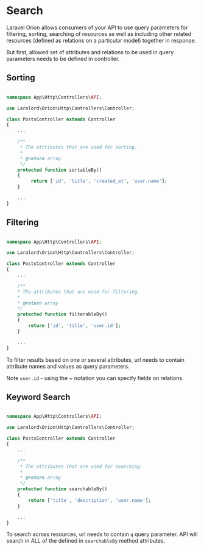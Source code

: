 # Search

Laravel Orion allows consumers of your API to use query parameters for filtering, sorting, searching of resources as well as including other related resources (defined as relations on a particular model) together in response.

But first, allowed set of attributes and relations to be used in query parameters needs to be defined in controller.

## Sorting

```php

namespace App\Http\Controllers\API;

use Laralord\Orion\Http\Controllers\Controller;

class PostsController extends Controller
{
    ...

    /**
     * The attributes that are used for sorting.
     *
     * @return array
     */
    protected function sortableBy()
    {
         return ['id', 'title', 'created_at', 'user.name'];
    }

    ...
}
```

## Filtering

```php

namespace App\Http\Controllers\API;

use Laralord\Orion\Http\Controllers\Controller;

class PostsController extends Controller
{
    ...

    /**
    * The attributes that are used for filtering.
    *
    * @return array
    */
    protected function filterableBy()
    {
        return ['id', 'title', 'user.id'];
    }

    ...
}
```

To filter results based on one or several attributes, url needs to contain attribute names and values as query parameters.

Note `user.id` - using the ~ notation you can specify fields on relations.

## Keyword Search

```php

namespace App\Http\Controllers\API;

use Laralord\Orion\Http\Controllers\Controller;

class PostsController extends Controller
{
    ...

    /**
     * The attributes that are used for searching.
     *
     * @return array
     */
    protected function searchableBy()
    {
        return ['title', 'description', 'user.name'];
    }

    ...
}
```

To search across resources, url needs to contain `q` query parameter. API will search in ALL of the defined in `searchableBy` method attributes.
